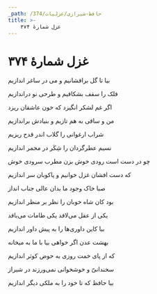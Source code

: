 ```yaml
---
_path: /حافظ-شیرازی/غزلیات/374
title: >-
    غزل شمارهٔ ۳۷۴
---
```

# غزل شمارهٔ ۳۷۴

<div class="b" id="bn1"><div class="m1"><p>بیا تا گل برافشانیم و می در ساغر اندازیم</p></div>
<div class="m2"><p>فلک را سقف بشکافیم و طرحی نو دراندازیم</p></div></div>
<div class="b" id="bn2"><div class="m1"><p>اگر غم لشکر انگیزد که خون عاشقان ریزد</p></div>
<div class="m2"><p>من و ساقی به هم تازیم و بنیادش براندازیم</p></div></div>
<div class="b" id="bn3"><div class="m1"><p>شراب ارغوانی را گلاب اندر قدح ریزیم</p></div>
<div class="m2"><p>نسیم عطرگردان را شِکَر در مجمر اندازیم</p></div></div>
<div class="b" id="bn4"><div class="m1"><p>چو در دست است رودی خوش بزن مطرب سرودی خوش</p></div>
<div class="m2"><p>که دست افشان غزل خوانیم و پاکوبان سر اندازیم</p></div></div>
<div class="b" id="bn5"><div class="m1"><p>صبا خاک وجود ما بدان عالی جناب انداز</p></div>
<div class="m2"><p>بود کان شاه خوبان را نظر بر منظر اندازیم</p></div></div>
<div class="b" id="bn6"><div class="m1"><p>یکی از عقل می‌لافد یکی طامات می‌بافد</p></div>
<div class="m2"><p>بیا کاین داوری‌ها را به پیش داور اندازیم</p></div></div>
<div class="b" id="bn7"><div class="m1"><p>بهشت عدن اگر خواهی بیا با ما به میخانه</p></div>
<div class="m2"><p>که از پای خمت روزی به حوض کوثر اندازیم</p></div></div>
<div class="b" id="bn8"><div class="m1"><p>سخندانیّ و خوشخوانی نمی‌ورزند در شیراز</p></div>
<div class="m2"><p>بیا حافظ که تا خود را به ملکی دیگر اندازیم</p></div></div>
